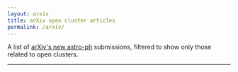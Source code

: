 ```yaml
---
layout: arxiv
title: arXiv open cluster articles
permalink: /arxiv/
---
```


A list of [arXiv's new astro-ph](https://arxiv.org/list/astro-ph/new) submissions, filtered to show only those
related to open clusters.

---

